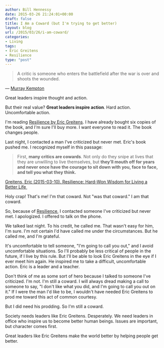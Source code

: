 ```yaml
---
author: Bill Hennessy
date: 2015-03-26 21:24:01+00:00
draft: false
title: I Am a Coward (but I'm trying to get better)
layout: blog
url: /2015/03/26/i-am-coward/
categories:
- Living
tags:
- Eric Greitens
- Resilience
type: "post"
---
```


> 

> 
> A critic is someone who enters the battlefield after the war is over and shoots the wounded.
> 
> 






― [Murray Kempton](https://www.goodreads.com/author/show/251477.Murray_Kempton)





Great leaders inspire thought and action.



But their real value? **Great leaders inspire action**. Hard action. Uncomfortable action.

I'm reading [Resilience by Eric Greitens](https://www.amazon.com/Resilience-Hard-Won-Wisdom-Living-Better-ebook/dp/B00LZ7GSNU/ref=sr_1_1?s=digital-text&ie=UTF8&qid=1427168731&sr=1-1&keywords=resilience). I have already bought six copies of the book, and I'm sure I'll buy more. I want everyone to read it. The book changes people.

Last night, I contacted a man I've criticized but never met. Eric's book pushed me. I recognized myself in this passage:



> First, **many critics are cowards**. Not only do they snipe at lives that they are unwilling to live themselves, but **they’ll mouth off for years and never once have the courage to sit down with you, face to face, and tell you what they think.**



[Greitens, Eric (2015-03-10). Resilience: Hard-Won Wisdom for Living a Better Life ](https://www.amazon.com/Resilience-Hard-Won-Wisdom-Living-Better-ebook/dp/B00LZ7GSNU/ref=sr_1_1?s=digital-text&ie=UTF8&qid=1427168731&sr=1-1&keywords=resilience)

Holy crap! That's me! I'm that coward. Not "was that coward." I am that coward.

So, because of [Resilience](https://www.amazon.com/Resilience-Hard-Won-Wisdom-Living-Better-ebook/dp/B00LZ7GSNU/ref=sr_1_1?s=digital-text&ie=UTF8&qid=1427168731&sr=1-1&keywords=resilience), I contacted someone I've criticized but never met. I apologized. I offered to talk on the phone.

We talked last night. To his credit, he called me. That wasn't easy for him, I'm sure. I'm not certain I'd have called me under the circumstances. But he called me, and I'm grateful.

It's uncomfortable to tell someone, "I'm going to call you out," and I avoid uncomfortable situations. So I'll probably be less critical of people in the future, if I live by this rule. But I'll be able to look Eric Greitens in the eye if I ever meet him again. He inspired me to take a difficult, uncomfortable action. Eric is a leader and a teacher.

Don't think of me as some sort of hero because I talked to someone I've criticized. I'm not. I'm still a coward. I will always dread making a call to someone to say, "I don't like what you did, and I'm going to call you out on it." If I were the man I'd like to be, I wouldn't have needed Eric Greitens to prod me toward this act of common courtesy.

But I did need his prodding. So I'm still a coward.

Society needs leaders like Eric Greitens. Desperately. We need leaders in office who inspire us to become better human beings. Issues are important, but character comes first.

Great leaders like Eric Greitens make the world better by helping people get better.
